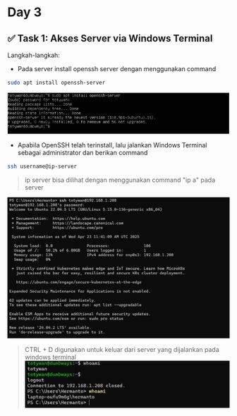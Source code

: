 # Day 3

## ✅ Task 1: Akses Server via Windows Terminal

Langkah-langkah:

- Pada server install openssh server dengan menggunakan command

```bash
sudo apt install openssh-server
```

![install](img/install.png)

- Apabila OpenSSH telah terinstall, lalu jalankan Windows Terminal sebagai administrator dan berikan command

```bash
ssh username@ip-server
```

> ip server bisa dilihat dengan menggunakan command "ip a" pada server

![ssh](img/ssh1.png)

> CTRL + D digunakan untuk keluar dari server yang dijalankan pada windows terminal
> ![ssh](img/ssh2.png)
